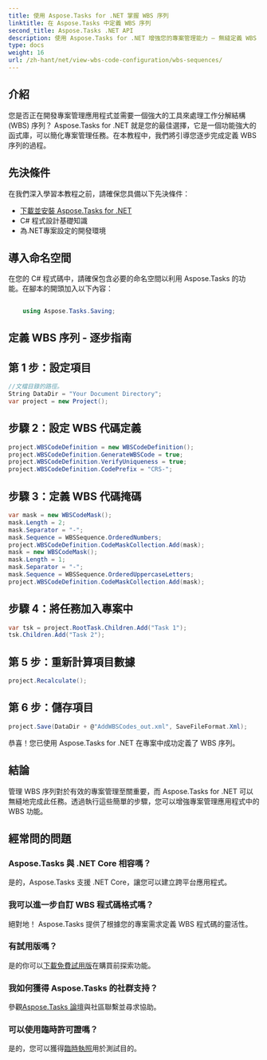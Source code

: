 ```yaml
---
title: 使用 Aspose.Tasks for .NET 掌握 WBS 序列
linktitle: 在 Aspose.Tasks 中定義 WBS 序列
second_title: Aspose.Tasks .NET API
description: 使用 Aspose.Tasks for .NET 增強您的專案管理能力 – 無縫定義 WBS 序列並輕鬆提高效率。 #Aspose #Tasks #MS 項目
type: docs
weight: 16
url: /zh-hant/net/view-wbs-code-configuration/wbs-sequences/
---
```

## 介紹
您是否正在開發專案管理應用程式並需要一個強大的工具來處理工作分解結構 (WBS) 序列？ Aspose.Tasks for .NET 就是您的最佳選擇，它是一個功能強大的函式庫，可以簡化專案管理任務。在本教程中，我們將引導您逐步完成定義 WBS 序列的過程。
## 先決條件
在我們深入學習本教程之前，請確保您具備以下先決條件：
- [下載並安裝 Aspose.Tasks for .NET](https://releases.aspose.com/tasks/net/)
- C# 程式設計基礎知識
- 為.NET專案設定的開發環境
## 導入命名空間
在您的 C# 程式碼中，請確保包含必要的命名空間以利用 Aspose.Tasks 的功能。在腳本的開頭加入以下內容：
```csharp
    
    using Aspose.Tasks.Saving;
```
## 定義 WBS 序列 - 逐步指南
## 第 1 步：設定項目
```csharp
//文檔目錄的路徑。
String DataDir = "Your Document Directory";
var project = new Project();
```
## 步驟 2：設定 WBS 代碼定義
```csharp
project.WBSCodeDefinition = new WBSCodeDefinition();
project.WBSCodeDefinition.GenerateWBSCode = true;
project.WBSCodeDefinition.VerifyUniqueness = true;
project.WBSCodeDefinition.CodePrefix = "CRS-";
```
## 步驟 3：定義 WBS 代碼掩碼
```csharp
var mask = new WBSCodeMask();
mask.Length = 2;
mask.Separator = "-";
mask.Sequence = WBSSequence.OrderedNumbers;
project.WBSCodeDefinition.CodeMaskCollection.Add(mask);
mask = new WBSCodeMask();
mask.Length = 1;
mask.Separator = "-";
mask.Sequence = WBSSequence.OrderedUppercaseLetters;
project.WBSCodeDefinition.CodeMaskCollection.Add(mask);
```
## 步驟 4：將任務加入專案中
```csharp
var tsk = project.RootTask.Children.Add("Task 1");
tsk.Children.Add("Task 2");
```
## 第 5 步：重新計算項目數據
```csharp
project.Recalculate();
```
## 第 6 步：儲存項目
```csharp
project.Save(DataDir + @"AddWBSCodes_out.xml", SaveFileFormat.Xml);
```
恭喜！您已使用 Aspose.Tasks for .NET 在專案中成功定義了 WBS 序列。
## 結論
管理 WBS 序列對於有效的專案管理至關重要，而 Aspose.Tasks for .NET 可以無縫地完成此任務。透過執行這些簡單的步驟，您可以增強專案管理應用程式中的 WBS 功能。
## 經常問的問題
### Aspose.Tasks 與 .NET Core 相容嗎？
是的，Aspose.Tasks 支援 .NET Core，讓您可以建立跨平台應用程式。
### 我可以進一步自訂 WBS 程式碼格式嗎？
絕對地！ Aspose.Tasks 提供了根據您的專案需求定義 WBS 程式碼的靈活性。
### 有試用版嗎？
是的你可以[下載免費試用版](https://releases.aspose.com/)在購買前探索功能。
### 我如何獲得 Aspose.Tasks 的社群支持？
參觀[Aspose.Tasks 論壇](https://forum.aspose.com/c/tasks/15)與社區聯繫並尋求協助。
### 可以使用臨時許可證嗎？
是的，您可以獲得[臨時執照](https://purchase.aspose.com/temporary-license/)用於測試目的。